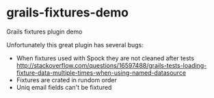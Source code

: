 grails-fixtures-demo
====================

Grails fixtures plugin demo

Unfortunately this great plugin has several bugs:

* When fixtures used with Spock they are not cleaned after tests http://stackoverflow.com/questions/16597488/grails-tests-loading-fixture-data-multiple-times-when-using-named-datasource
* Fixtures are crated in rundom order
* Uniq email fields can't be fixtured
